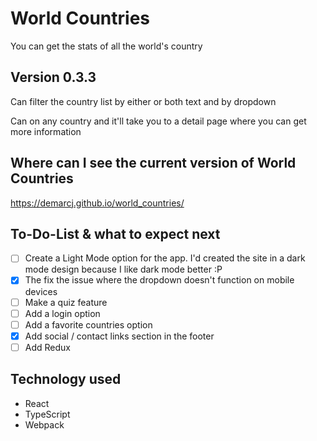 # World Countries

You can get the stats of all the world's country

## Version 0.3.3

Can filter the country list by either or both text and by dropdown

Can on any country and it'll take you to a detail page where you can get more information

## Where can I see the current version of World Countries

https://demarcj.github.io/world_countries/

## To-Do-List & what to expect next
- [ ] Create a Light Mode option for the app. I'd created the site in a dark mode design because I like dark mode better :P 
- [x] The fix the issue where the dropdown doesn't function on mobile devices
- [ ] Make a quiz feature
- [ ] Add a login option
- [ ] Add a favorite countries option
- [x] Add social / contact links section in the footer
- [ ] Add Redux

## Technology used
* React
* TypeScript
* Webpack
